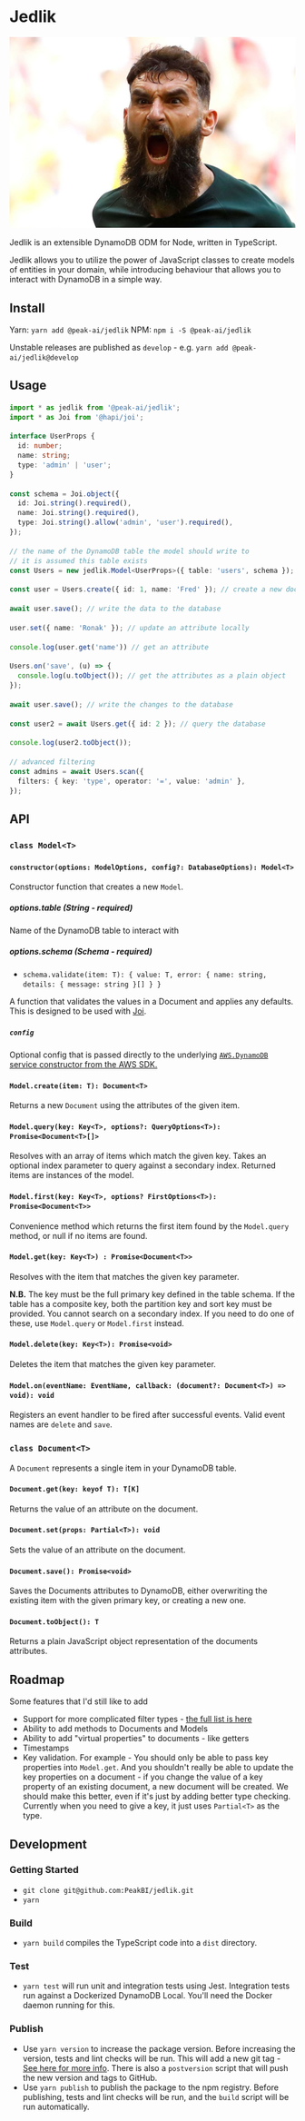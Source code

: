 # Jedlik

![Jedinak](assets/jedinak.jpg)

Jedlik is an extensible DynamoDB ODM for Node, written in TypeScript.

Jedlik allows you to utilize the power of JavaScript classes to create models of entities in your domain, while introducing behaviour that allows you to interact with DynamoDB in a simple way.

## Install

Yarn:
`yarn add @peak-ai/jedlik`
NPM:
`npm i -S @peak-ai/jedlik`

Unstable releases are published as `develop` - e.g. `yarn add @peak-ai/jedlik@develop`

## Usage

```ts
import * as jedlik from '@peak-ai/jedlik';
import * as Joi from '@hapi/joi';

interface UserProps {
  id: number;
  name: string;
  type: 'admin' | 'user';
}

const schema = Joi.object({
  id: Joi.string().required(),
  name: Joi.string().required(),
  type: Joi.string().allow('admin', 'user').required(),
});

// the name of the DynamoDB table the model should write to
// it is assumed this table exists
const Users = new jedlik.Model<UserProps>({ table: 'users', schema });

const user = Users.create({ id: 1, name: 'Fred' }); // create a new document locally

await user.save(); // write the data to the database

user.set({ name: 'Ronak' }); // update an attribute locally

console.log(user.get('name')) // get an attribute

Users.on('save', (u) => {
  console.log(u.toObject()); // get the attributes as a plain object
});

await user.save(); // write the changes to the database

const user2 = await Users.get({ id: 2 }); // query the database

console.log(user2.toObject());

// advanced filtering
const admins = await Users.scan({
  filters: { key: 'type', operator: '=', value: 'admin' },
});
```

## API

### `class Model<T>`

#### `constructor(options: ModelOptions, config?: DatabaseOptions): Model<T>`

Constructor function that creates a new `Model`.

##### options.table (String - required)

Name of the DynamoDB table to interact with

##### options.schema (Schema<T> - required)

- `schema.validate(item: T): { value: T, error: { name: string, details: { message: string }[] } }`

A function that validates the values in a Document and applies any defaults. This is designed to be used with [Joi](https://hapi.dev/module/joi/).

##### `config`

Optional config that is passed directly to the underlying [`AWS.DynamoDB` service constructor from the AWS SDK.](https://docs.aws.amazon.com/AWSJavaScriptSDK/latest/AWS/DynamoDB.html#constructor-property)

#### `Model.create(item: T): Document<T>`

Returns a new `Document` using the attributes of the given item.

#### `Model.query(key: Key<T>, options?: QueryOptions<T>): Promise<Document<T>[]>`

Resolves with an array of items which match the given key. Takes an optional index parameter to query against a secondary index.
Returned items are instances of the model.

#### `Model.first(key: Key<T>, options? FirstOptions<T>): Promise<Document<T>>`

Convenience method which returns the first item found by the `Model.query` method, or null if no items are found.

#### `Model.get(key: Key<T>) : Promise<Document<T>>`

Resolves with the item that matches the given key parameter.

**N.B.** The key must be the full primary key defined in the table schema. If the table has a composite key, both the partition key and sort key must be provided. You cannot search on a secondary index. If you need to do one of these, use `Model.query` or `Model.first` instead.

#### `Model.delete(key: Key<T>): Promise<void>`

Deletes the item that matches the given key parameter.

#### `Model.on(eventName: EventName, callback: (document?: Document<T>) => void): void`

Registers an event handler to be fired after successful events. Valid event names are `delete` and `save`.

### `class Document<T>`

A `Document` represents a single item in your DynamoDB table.

#### `Document.get(key: keyof T): T[K]`

Returns the value of an attribute on the document.

#### `Document.set(props: Partial<T>): void`

Sets the value of an attribute on the document.

#### `Document.save(): Promise<void>`

Saves the Documents attributes to DynamoDB, either overwriting the existing item with the given primary key, or creating a new one.

#### `Document.toObject(): T`

Returns a plain JavaScript object representation of the documents attributes.

## Roadmap

Some features that I'd still like to add

- Support for more complicated filter types - [the full list is here](https://docs.aws.amazon.com/amazondynamodb/latest/developerguide/Expressions.OperatorsAndFunctions.html)
- Ability to add methods to Documents and Models
- Ability to add "virtual properties" to documents - like getters
- Timestamps
- Key validation. For example - You should only be able to pass key properties into `Model.get`. And you shouldn't really be able to update the key properties on a document - if you change the value of a key property of an existing document, a new document will be created. We should make this better, even if it's just by adding better type checking. Currently when you need to give a key, it just uses `Partial<T>` as the type.

## Development

### Getting Started

- `git clone git@github.com:PeakBI/jedlik.git`
- `yarn`

### Build

- `yarn build` compiles the TypeScript code into a `dist` directory.

### Test

- `yarn test` will run unit and integration tests using Jest. Integration tests run against a Dockerized DynamoDB Local. You'll need the Docker daemon running for this.

### Publish

- Use `yarn version` to increase the package version. Before increasing the version, tests and lint checks will be run. This will add a new git tag - [See here for more info](https://yarnpkg.com/lang/en/docs/cli/version/#toc-git-tags). There is also a `postversion` script that will push the new version and tags to GitHub.
- Use `yarn publish` to publish the package to the npm registry. Before publishing, tests and lint checks will be run, and the `build` script will be run automatically.
